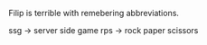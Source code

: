 Filip is terrible with remebering abbreviations. 

ssg -> server side game 
rps -> rock paper scissors